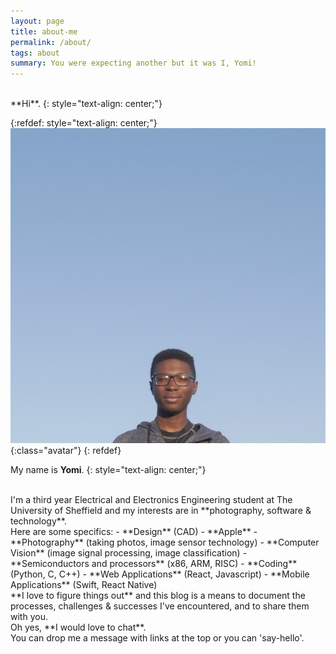 ```yaml
---
layout: page
title: about-me
permalink: /about/
tags: about
summary: You were expecting another but it was I, Yomi!
---
```


<br>
**Hi**.
{: style="text-align: center;"}

{:refdef: style="text-align: center;"}
![](/_img/about/me_yomi.jpg){:class="avatar"}
{: refdef}

My name is **Yomi**.
{: style="text-align: center;"}

<br>
I'm a third year Electrical and Electronics Engineering student at The University of Sheffield and my interests are in **photography, software & technology**.

<br>
Here are some specifics:
- **Design** (CAD)
- **Apple**
- **Photography** (taking photos, image sensor technology)
- **Computer Vision** (image signal processing, image classification)
- **Semiconductors and processors** (x86, ARM, RISC)
- **Coding** (Python, C, C++)
- **Web Applications** (React, Javascript)
- **Mobile Applications** (Swift, React Native)

<br>
**I love to figure things out** and this blog is a means to document the processes, challenges & successes I've encountered, and to share them with you.

<br>
Oh yes, **I would love to chat**.<br>
You can drop me a message with links at the top or you can 'say-hello'.
